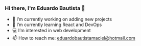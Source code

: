 ### Hi there, I'm Eduardo Bautista 👋

- 🔭 I’m currently working on adding new projects
- 🌱 I’m currently learning React and DevOps
- :computer: I’m interested in web development
- 📫 How to reach me: eduardobautistamaciel@hotmail.com


